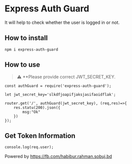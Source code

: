 # Express Auth Guard
It will help to check whether the user is logged in or not.

## How to install
```
npm i express-auth-guard
```

## How to use 

> :warning: **Please provide correct JWT_SECRET_KEY.


```
const authGuard = require('express-auth-guard'); 

let jwt_secret_key='slkdfjoapifjaksjasifaoidflak';

router.get('/', authGuard(jwt_secret_key), (req,res)=>{
    res.statu(200).json({
        msg:"Ok"
    })
});

```
## Get Token Information
```
console.log(req.user);
```


Powered by https://fb.com/habibur.rahman.sobuj.bd